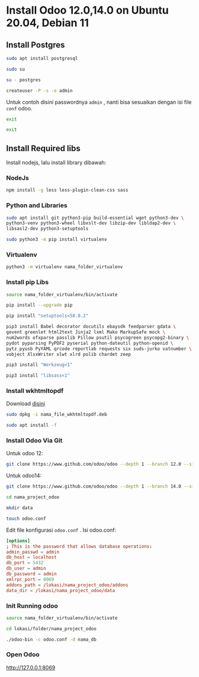 # Install Odoo 12.0,14.0 on Ubuntu 20.04, Debian 11

## Install Postgres
```sh
sudo apt install postgresql
```
```sh
sudo su
```
```sh
su - postgres
```
```sh
createuser -P -s -e admin
```
Untuk contoh disini passwordnya `admin` , nanti bisa sesuaikan dengan isi file `conf` odoo.

```sh
exit
```
```sh
exit
```

## Install Required libs

Install nodejs, lalu install library dibawah:

### NodeJs
```sh
npm install -g less less-plugin-clean-css sass
```

### Python and Libraries
```sh
sudo apt install git python3-pip build-essential wget python3-dev \
python3-venv python3-wheel libxslt-dev libzip-dev libldap2-dev \
libsasl2-dev python3-setuptools
```
```sh
sudo python3 -m pip install virtualenv
```

### Virtualenv
```sh
python3 -m virtualenv nama_folder_virtualenv
```

### Install pip Libs
```sh
source nama_folder_virtualenv/bin/activate
```
```sh
pip install --upgrade pip
```
```sh
pip install "setuptools<58.0.2"
```
```sh
pip3 install Babel decorator docutils ebaysdk feedparser gdata \
gevent greenlet html2text Jinja2 lxml Mako MarkupSafe mock \
num2words ofxparse passlib Pillow psutil psycogreen psycopg2-binary \
pydot pyparsing PyPDF2 pyserial python-dateutil python-openid \
pytz pyusb PyYAML qrcode reportlab requests six suds-jurko vatnumber \
vobject XlsxWriter xlwt xlrd polib chardet zeep
```
```sh
pip3 install "Werkzeug<1"
```
```sh
pip3 install "libsass<1"
```

### Install wkhtmltopdf
Download [disini](https://wkhtmltopdf.org/downloads.html)

```sh
sudo dpkg -i nama_file_wkhtmltopdf.deb
```
```sh
sudo apt install -f
```

### Install Odoo Via Git

Untuk odoo 12:
```sh
git clone https://www.github.com/odoo/odoo --depth 1 --branch 12.0 --single-branch nama_project_odoo
```

Untuk odoo14:
```sh
git clone https://www.github.com/odoo/odoo --depth 1 --branch 14.0 --single-branch nama_project_odoo
```

```sh
cd nama_project_odoo
```
```sh
mkdir data
```
```sh
touch odoo.conf
```

Edit file konfigurasi `odoo.conf` . Isi odoo.conf:
```conf
[options]
; This is the password that allows database operations:
admin_passwd = admin
db_host = localhost
db_port = 5432
db_user = admin
db_password = admin
xmlrpc_port = 8069
addons_path = /lokasi/nama_project_odoo/addons
data_dir = /lokasi/nama_project_odoo/data
```

### Init Running odoo
```sh
source nama_folder_virtualenv/bin/activate
```
```sh
cd lokasi/folder/nama_project_odoo
```
```sh
./odoo-bin -c odoo.conf -d nama_db
```

### Open Odoo
http://127.0.0.1:8069
